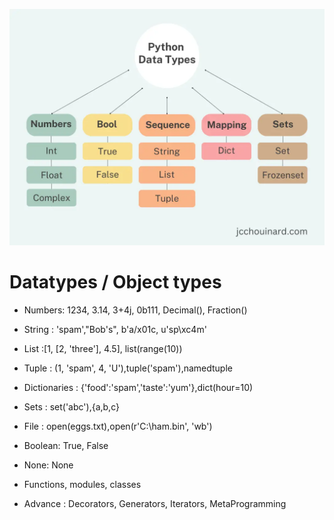 ![Datatypes](image.png)

# Datatypes / Object types

- Numbers: 1234, 3.14, 3+4j, 0b111, Decimal(), Fraction()

- String : 'spam',"Bob's", b'a/x01c, u'sp\xc4m'

- List :[1, [2, 'three'], 4.5], list(range(10))

- Tuple : (1, 'spam', 4, 'U'),tuple('spam'),namedtuple

- Dictionaries : {'food':'spam','taste':'yum'},dict(hour=10)

- Sets : set('abc'),{a,b,c}

- File : open(eggs.txt),open(r'C:\ham.bin', 'wb')

- Boolean: True, False

- None: None

- Functions, modules, classes

- Advance : Decorators, Generators, Iterators, MetaProgramming